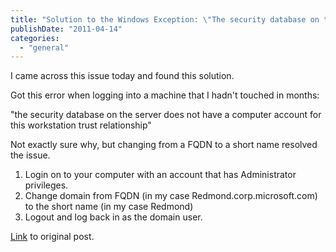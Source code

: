 ```yaml
---
title: "Solution to the Windows Exception: \"The security database on the server does not have a computer account for this workstation trust relationship\""
publishDate: "2011-04-14"
categories: 
  - "general"
---
```


I came across this issue today and found this solution. 

Got this error when logging into a machine that I hadn't touched in months:

"the security database on the server does not have a computer account for this workstation trust relationship"

Not exactly sure why, but changing from a FQDN to a short name resolved the issue.

1. Login on to your computer with an account that has Administrator privileges.
2. Change domain from FQDN (in my case Redmond.corp.microsoft.com) to the short name (in my case Redmond)
3. Logout and log back in as the domain user.

[Link](http://blogs.msdn.com/b/jongallant/archive/2008/11/19/solution-to-the-windows-exception-the-security-database-on-the-server-does-not-have-a-computer-account-for-this-workstation-trust-relationship.aspx) to original post.
